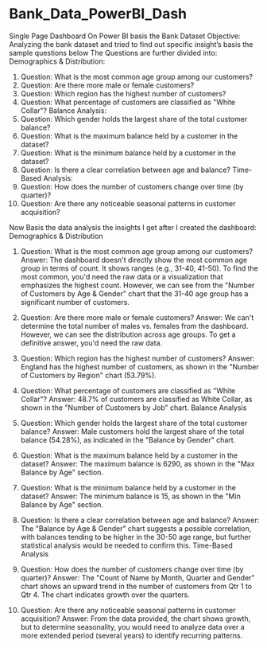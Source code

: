 # Bank_Data_PowerBI_Dash
Single Page Dashboard On Power BI basis the Bank Dataset
Objective:
Analyzing the bank dataset and tried to find out specific insight’s basis the sample questions below
The Questions are further divided into:
Demographics & Distribution:
1.	Question: What is the most common age group among our customers?
2.	Question: Are there more male or female customers?
3.	Question: Which region has the highest number of customers?
4.	Question: What percentage of customers are classified as "White Collar"?
Balance Analysis:
1.	Question: Which gender holds the largest share of the total customer balance?
2.	Question: What is the maximum balance held by a customer in the dataset?
3.	Question: What is the minimum balance held by a customer in the dataset?
4.	Question: Is there a clear correlation between age and balance?
Time-Based Analysis:
1.	Question: How does the number of customers change over time (by quarter)?
2.	Question: Are there any noticeable seasonal patterns in customer acquisition?

Now Basis the data analysis the insights I get after I created the dashboard:
Demographics & Distribution
1.	Question: What is the most common age group among our customers? 
Answer: The dashboard doesn't directly show the most common age group in terms of count. It shows ranges (e.g., 31-40, 41-50). To find the most common, you'd need the raw data or a visualization that emphasizes the highest count. However, we can see from the "Number of Customers by Age & Gender" chart that the 31-40 age group has a significant number of customers.
2.	Question: Are there more male or female customers? 
        Answer: We can't determine the total number of males vs. females from the dashboard. However, we can see the distribution across age groups. To get a definitive answer, you'd need the raw data.
3.	Question: Which region has the highest number of customers? 
Answer: England has the highest number of customers, as shown in the "Number of Customers by Region" chart (53.79%).
4.	Question: What percentage of customers are classified as "White Collar"? 
Answer: 48.7% of customers are classified as White Collar, as shown in the "Number of Customers by Job" chart.
Balance Analysis
5.	Question: Which gender holds the largest share of the total customer balance? 
Answer: Male customers hold the largest share of the total balance (54.28%), as indicated in the "Balance by Gender" chart.

6.	Question: What is the maximum balance held by a customer in the dataset? 
Answer: The maximum balance is 6290, as shown in the "Max Balance by Age" section.
7.	Question: What is the minimum balance held by a customer in the dataset? 
Answer: The minimum balance is 15, as shown in the "Min Balance by Age" section.
8.	Question: Is there a clear correlation between age and balance?
 Answer: The "Balance by Age & Gender" chart suggests a possible correlation, with balances tending to be higher in the 30-50 age range, but further statistical analysis would be needed to confirm this.
Time-Based Analysis
9.	Question: How does the number of customers change over time (by quarter)? 
Answer: The "Count of Name by Month, Quarter and Gender" chart shows an upward trend in the number of customers from Qtr 1 to Qtr 4. The chart indicates growth over the quarters.
10.	Question: Are there any noticeable seasonal patterns in customer acquisition? 
Answer: From the data provided, the chart shows growth, but to determine seasonality, you would need to analyze data over a more extended period (several years) to identify recurring patterns.
